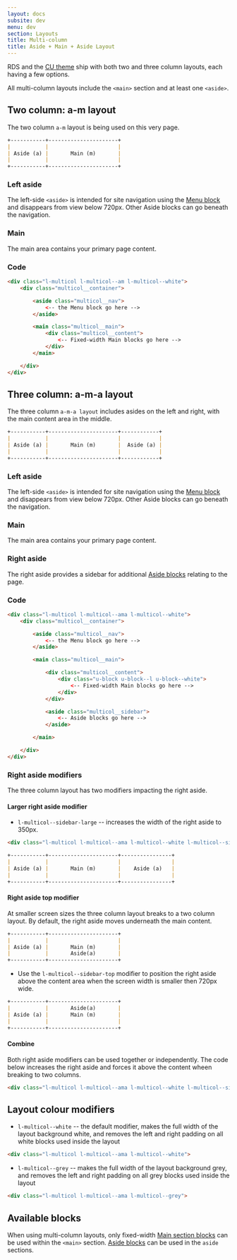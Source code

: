 ```yaml
---
layout: docs
subsite: dev
menu: dev
section: Layouts
title: Multi-column
title: Aside + Main + Aside Layout
---
```


RDS and the [CU theme](#) ship with both two and three column layouts, each having a few options. 

All multi-column layouts include the `<main>` section and at least one `<aside>`. 

## Two column: a-m layout

The two column `a-m` layout is being used on this very page. 

```markdown
+-----------+----------------------+
|           |                      |
| Aside (a) |       Main (m)       |
|           |                      |
+-----------+----------------------+
```

### Left aside

The left-side `<aside>` is intended for site navigation using the [Menu block](#) and disappears from view below 720px. Other Aside blocks can go beneath the navigation.

### Main

The main area contains your primary page content.

### Code

```html
<div class="l-multicol l-multicol--am l-multicol--white">
	<div class="multicol__container">

		<aside class="multicol__nav">
			<-- the Menu block go here -->
		</aside>

		<main class="multicol__main">
			<div class="multicol__content">
		        <-- Fixed-width Main blocks go here -->
			</div>
		</main>

	</div>
</div>
```

## Three column: a-m-a layout

The three column `a-m-a layout` includes asides on the left and right, with the main content area in the middle.


```markdown
+-----------+----------------------+------------+
|           |                      |            |
| Aside (a) |       Main (m)       |  Aside (a) |
|           |                      |            |
+-----------+----------------------+------------+
```

### Left aside

The left-side `<aside>` is intended for site navigation using the [Menu block](#) and disappears from view below 720px. Other Aside blocks can go beneath the navigation.

### Main

The main area contains your primary page content.

### Right aside

The right aside provides a sidebar for additional [Aside blocks](#) relating to the page. 

### Code

```html
<div class="l-multicol l-multicol--ama l-multicol--white">
	<div class="multicol__container">

	    <aside class="multicol__nav">
			<-- the Menu block go here -->
		</aside>

		<main class="multicol__main">

			<div class="multicol__content">
				<div class="u-block u-block--l u-block--white">
					<-- Fixed-width Main blocks go here -->
				</div>
			</div>

			<aside class="multicol__sidebar">
				<-- Aside blocks go here -->
			</aside>

		</main>

	</div>
</div>
```
### Right aside modifiers

The three column layout has two modifiers impacting the right aside. 

#### Larger right aside modifier

- `l-multicol--sidebar-large` -- increases the width of the right aside to 350px.

```html
<div class="l-multicol l-multicol--ama l-multicol--white l-multicol--sidebar-large">
```

```markdown
+-----------+----------------------+----------------+
|           |                      |                |
| Aside (a) |       Main (m)       |    Aside (a)   |
|           |                      |                |
+-----------+----------------------+----------------+
```
#### Right aside top modifier

At smaller screen sizes the three column layout breaks to a two column layout. By default, the right aside moves underneath the main content.

```markdown
+-----------+----------------------+
|           |                      |
| Aside (a) |       Main (m)       |
|           |       Aside(a)       |
+-----------+----------------------+
```

- Use the `l-multicol--sidebar-top` modifier to position the right aside above the content area when the screen width is smaller then 720px wide.

```markdown
+-----------+----------------------+
|           |       Aside(a)       |
| Aside (a) |       Main (m)       |
|           |                      |
+-----------+----------------------+
```
#### Combine

Both right aside modifiers can be used together or independently. The code below increases the right aside and forces it above the content wheen breaking to two columns.

```html
<div class="l-multicol l-multicol--ama l-multicol--white l-multicol--sidebar-large l-multicol--sidebar-top">
```

## Layout colour modifiers

- `l-multicol--white` -- the default modifier, makes the full width of the layout background white, and removes the left and right padding on all white blocks used inside the layout

```html
<div class="l-multicol l-multicol--ama l-multicol--white">
```
- `l-multicol--grey` -- makes the full width of the layout background grey, and removes the left and right padding on all grey blocks used inside the layout

```html
<div class="l-multicol l-multicol--ama l-multicol--grey">
```

## Available blocks

When using multi-column layouts, only fixed-width [Main section blocks](#) can be used within the `<main>` section. [Aside blocks](#) can be used in the `aside` sections.




